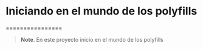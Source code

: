# Iniciando en el mundo de los polyfills
================

> **Note**. En este proyecto inicio en el mundo de los polyfills
